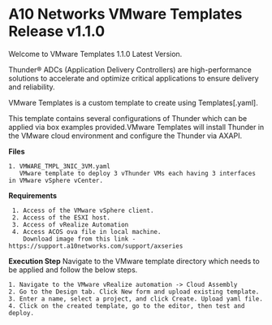 # A10 Networks VMware Templates Release v1.1.0
Welcome to VMware Templates 1.1.0 Latest Version.

Thunder® ADCs (Application Delivery Controllers) are high-performance solutions to accelerate and optimize critical applications to ensure delivery and reliability.

VMware Templates is a custom template to create using Templates[.yaml].

This template contains several configurations of Thunder which can be applied via box examples provided.VMware Templates will install Thunder in the VMware cloud environment and configure the Thunder via AXAPI.

**Files**
    
    1. VMWARE_TMPL_3NIC_3VM.yaml
       VMware template to deploy 3 vThunder VMs each having 3 interfaces in VMware vSphere vCenter.
   

**Requirements**

     1. Access of the VMware vSphere client.
     2. Access of the ESXI host.
     3. Access of vRealize Automation
     4. Access ACOS ova file in local machine. 
        Download image from this link - https://support.a10networks.com/support/axseries


**Execution Step**
    Navigate to the VMware template directory which needs to be applied and follow the below steps.

    1. Navigate to the VMware vRealize automation -> Cloud Assembly  
    2. Go to the Design tab. Click New form and upload existing template.
    3. Enter a name, select a project, and click Create. Upload yaml file.
    4. Click on the created template, go to the editor, then test and deploy. 
